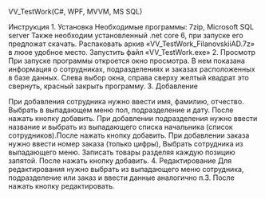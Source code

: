 VV_TestWork(C#, WPF, MVVM, MS SQL)

Инструкция
    1. Установка
       Необходимые программы: 7zip, Microsoft SQL server
       Также необходим установленный .net core 6, при запуске его предложат скачать.
       Распаковать архив «VV_TestWork_FilanovskiiAD.7z» в люое удобное место.
       Запустить файл «VV_TestWork.exe»
    2. Просмотр
       При запуске программы откроется окно просмотра.
       В нем показана информация о сотрудниках, подразделениях и заказах расположенных в базе данных.
       Слева выбор окна, справа сверху желтый квадрат это свернуть, красный закрыть программу.
    3. Добавление

При добавления сотрудника нужно ввести имя, фамилию, отчество. Выбрать в выпадающем меню пол, подразделение и дату. После нажать кнопку добавить.
При добавлении подразделения нужно ввести название и выбрать из выпадающего списка начальника (список сотрудников).После нажать кнопку добавить.
При добавлении заказа нужно ввести номер заказа (только цифры), Выбрать сотрудника из выпадающего меню. Записать товары разделяя каждую позицию запятой. После нажать кнопку добавить.
    4. Редактирование
Для редактирования нужно выбрать из выпадающего меню сотрудника, подразделение или заказ и ввести данные аналогично п.3.
После нажать кнопку редактировать.
